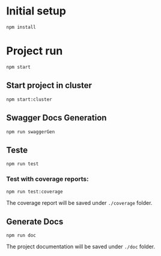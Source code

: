 # Initial setup
```
npm install
```

# Project run
```
npm start
```

## Start project in cluster
```
npm start:cluster
```

## Swagger Docs Generation

```
npm run swaggerGen
```

## Teste

```
npm run test
```

### Test with coverage reports:

```
npm run test:coverage
```

The coverage report will be saved under ```./coverage``` folder.

## Generate Docs

```
npm run doc
```

The project documentation will be saved under ```./doc``` folder.
